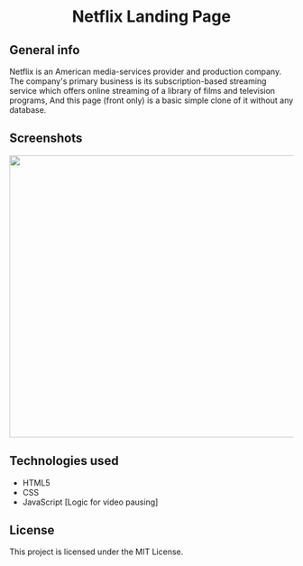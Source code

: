 
<h1 align="center">Netflix Landing Page</h1>

## General info

Netflix is an American media-services provider and production company. The company's primary business is its subscription-based streaming service which offers online streaming of a library of films and television programs, And this page (front only) is a basic simple clone of it without any database.

## Screenshots

 <p align="center">
  <img width="800" height="500" src="https://github.com/ItsSuru/Netflix-Landing-Page/blob/main/images/front2.PNG">
</p>

## Technologies used
* HTML5
* CSS 
* JavaScript [Logic for video pausing]


## License

This project is licensed under the MIT License. 

